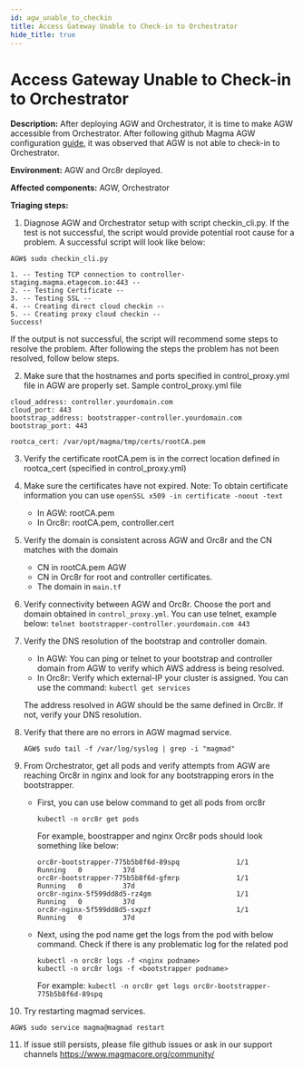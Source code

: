 ```yaml
---
id: agw_unable_to_checkin
title: Access Gateway Unable to Check-in to Orchestrator
hide_title: true
---
```

# Access Gateway Unable to Check-in to Orchestrator

**Description:** After deploying AGW and Orchestrator, it is time to make AGW accessible from Orchestrator. After following github Magma AGW configuration [guide](../../lte/deploy_config_agw.md), it was observed that AGW is not able to check-in to Orchestrator.

**Environment:** AGW and Orc8r deployed.

**Affected components:** AGW, Orchestrator

**Triaging steps:**

1. Diagnose AGW and Orchestrator setup with script checkin_cli.py. If the test is not successful, the script would provide potential root cause for a problem. A successful script will look like below:

```
AGW$ sudo checkin_cli.py

1. -- Testing TCP connection to controller-staging.magma.etagecom.io:443 --
2. -- Testing Certificate --
3. -- Testing SSL --
4. -- Creating direct cloud checkin --
5. -- Creating proxy cloud checkin --
Success!
```

If the output is not successful, the script will recommend some steps to resolve the problem. After following the steps the problem has not been resolved, follow below steps.

2. Make sure that the hostnames and ports specified in control_proxy.yml file in AGW are properly set.
Sample control_proxy.yml file

```
cloud_address: controller.yourdomain.com
cloud_port: 443
bootstrap_address: bootstrapper-controller.yourdomain.com
bootstrap_port: 443

rootca_cert: /var/opt/magma/tmp/certs/rootCA.pem
```

3. Verify the certificate rootCA.pem is in the correct location defined in rootca_cert (specified in control_proxy.yml)

4. Make sure the certificates have not expired.
    Note: To obtain certificate information you can use `openSSL x509 -in certificate -noout -text`
    - In AGW: rootCA.pem
    - In Orc8r: rootCA.pem, controller.cert

5. Verify the domain is consistent across AGW and Orc8r and the CN matches with the domain
    - CN in rootCA.pem AGW
    - CN in Orc8r for root and controller certificates.
    - The domain in `main.tf`

6. Verify connectivity between AGW and Orc8r.  Choose the port and domain obtained in `control_proxy.yml`. You can use telnet, example below:
	`telnet bootstrapper-controller.yourdomain.com 443`


7. Verify the DNS resolution of the bootstrap and controller domain.
    - In AGW: You can ping or telnet to your bootstrap and controller domain from AGW to verify which AWS address is being resolved.
    - In Orc8r: Verify which external-IP your cluster is assigned. You can use the command: `kubectl get services`

	The address resolved in AGW should be the same defined in Orc8r. If not,  verify your DNS resolution.


8. Verify that there are no errors in AGW magmad service.

    `AGW$ sudo tail -f /var/log/syslog | grep -i "magmad"`


9. From Orchestrator, get all pods and verify attempts from AGW are reaching Orc8r in nginx and look for any bootstrapping erors in the bootstrapper.

    - First, you can use below command to get all pods from orc8r
        ```
        kubectl -n orc8r get pods
        ```
        For example, boostrapper and nginx Orc8r pods should look something like below:

        ```
        orc8r-bootstrapper-775b5b8f6d-89spq              1/1     Running   0          37d
        orc8r-bootstrapper-775b5b8f6d-gfmrp              1/1     Running   0          37d
        orc8r-nginx-5f599dd8d5-rz4gm                     1/1     Running   0          37d
        orc8r-nginx-5f599dd8d5-sxpzf                     1/1     Running   0          37d
        ```

    - Next, using the pod name get the logs from the pod with below command. Check if there is any problematic log for the related pod

        ```
        kubectl -n orc8r logs -f <nginx podname>
        kubectl -n orc8r logs -f <bootstrapper podname>
        ```

        For example: `kubectl -n orc8r get logs orc8r-bootstrapper-775b5b8f6d-89spq`

10. Try restarting magmad services.
```
AGW$ sudo service magma@magmad restart
```

11. If issue still persists, please  file github issues or ask in our support channels https://www.magmacore.org/community/
